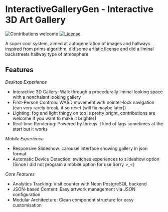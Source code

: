 # InteractiveGalleryGen - Interactive 3D Art Gallery
![Contributions welcome](https://img.shields.io/badge/contributions-welcome-orange.svg)
[![License](https://img.shields.io/badge/license-MIT-blue.svg)](https://opensource.org/licenses/MIT)

A super cool system, aimed at autogeneration of images and hallways inspired from prims algorithm, did some artistic license and did a liminal backstreets hallway type of atmosphere

## Features

*Desktop Experience*

- Interactive 3D Gallery: Walk through a procedurally liminal looking space with a nonchalant looking gallery
- First-Person Controls: WASD movement with pointer-lock navigation (can very rarely break, if so reset [will fix maybe later])
- Lighting: fog and light thingy on top is pretty bright, contributions are welcome if you want to make it brighter
- Real-time Rendering: Powered by threejs it kind of lags sometimes at the start but it works

*Mobile Experience*

- Responsive Slideshow: carousel interface showing gallery in json format.
- Automatic Device Detection: switches experiences to slideshow option (Since I did not program a mobile option for use Sorry >_<)

*Core Features*

- Analytics Tracking: Visit counter with Neon PostgreSQL backend
- JSON-based Content: Easy artwork management via JSON configuration
- Modular Architecture: Clean component structure for easy customisation
